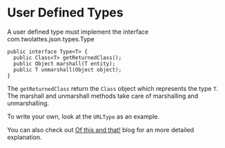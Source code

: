 # User Defined Types #

A user defined type must implement the interface com.twolattes.json.types.Type

```
public interface Type<T> {
  public Class<T> getReturnedClass();
  public Object marshall(T entity);
  public T unmarshall(Object object);
}
```

The `getReturnedClass` return the `Class` object which represents the type `T`. The marshall and unmarshall methods take care of marshalling and unmarshalling.

To write your own, look at the `URLType` as an example.

You can also check out [Of this and that!](http://adityagore.blogspot.com/2007/10/user-defined-types-with-jsonmarshaller.html) blog for an more detailed explanation.